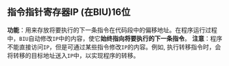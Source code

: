 ## 指令指针寄存器IP (在BIU)16位

**功能**：用来存放将要执行的下一条指令在代码段中的偏移地址。在程序运行过程中，`BIU`自动修改`IP`中的内容，使它**始终指向将要执行的下一条指令**。
**注意**：程序不能直接访问`IP`，但是可通过某些指令修改`IP`的内容。例如, 执行转移指令时，会将转移的目标地址送入`IP`中，以实现程序的转移。
